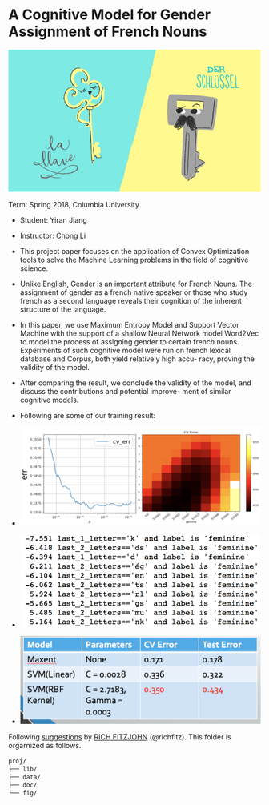 # A Cognitive Model for Gender Assignment of French Nouns

<p align="center">
  <img src="https://github.com/YiranJiang/Cognitive-Model-for-Gender-Assignment/blob/master/fig/fig7.png?raw=true">
</p>

Term: Spring 2018, Columbia University
+ Student: Yiran Jiang
+ Instructor: Chong Li

+ This project paper focuses on the application of Convex Optimization tools to solve the Machine Learning problems in the field of cognitive science.
+ Unlike English, Gender is an important attribute for French Nouns. The assignment of gender as a french native speaker or those who study french as a second language reveals their cognition of the inherent structure of the language.
+ In this paper, we use Maximum Entropy Model and Support Vector Machine with the support of a shallow Neural Network model Word2Vec to model the process of assigning gender to certain french nouns.
Experiments of such cognitive model were run on french lexical database and Corpus, both yield relatively high accu- racy, proving the validity of the model.
+ After comparing the result, we conclude the validity of the model, and discuss the contributions and potential improve- ment of similar cognitive models.


+ Following are some of our training result: 
+ ![image](fig/fig4.png)
+ ![image](fig/fig6.png)
+ ![image](fig/fig5.png)





Following [suggestions](http://nicercode.github.io/blog/2013-04-05-projects/) by [RICH FITZJOHN](http://nicercode.github.io/about/#Team) (@richfitz). This folder is orgarnized as follows.

```
proj/
├── lib/
├── data/
├── doc/
└── fig/
```
